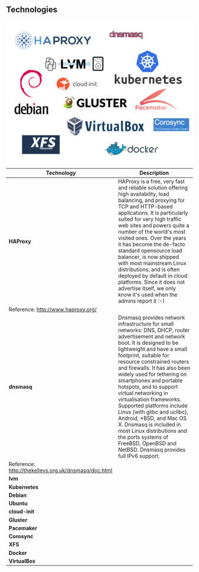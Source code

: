 ## Technologies

<p align="center">
  <img src="images/technologies.png">
</p>

| Technology     | Description |
|----------------|-------------|
| **HAProxy**    | HAProxy is a free, very fast and reliable solution offering high availability, load balancing, and proxying for TCP and HTTP-based applications. It is particularly suited for very high traffic web sites and powers quite a number of the world's most visited ones. Over the years it has become the de-facto standard opensource load balancer, is now shipped with most mainstream Linux distributions, and is often deployed by default in cloud platforms. Since it does not advertise itself, we only know it's used when the admins report it :-) |
| Reference: http://www.haproxy.org/ |
| **dnsmasq**    | Dnsmasq provides network infrastructure for small networks: DNS, DHCP, router advertisement and network boot. It is designed to be lightweight and have a small footprint, suitable for resource constrained routers and firewalls. It has also been widely used for tethering on smartphones and portable hotspots, and to support virtual networking in virtualisation frameworks. Supported platforms include Linux (with glibc and uclibc), Android, *BSD, and Mac OS X. Dnsmasq is included in most Linux distributions and the ports systems of FreeBSD, OpenBSD and NetBSD. Dnsmasq provides full IPv6 support. |
| Reference: http://thekelleys.org.uk/dnsmasq/doc.html |
| **lvm**        |             |
| **Kubernetes** |             |
| **Debian**     |             |
| **Ubuntu**     |             |
| **cloud-init** |             |
| **Gluster**    |             |
| **Pacemaker**  |             |
| **Corosync**   |             |
| **XFS**        |             |
| **Docker**     |             |
| **VirtualBox** |             |